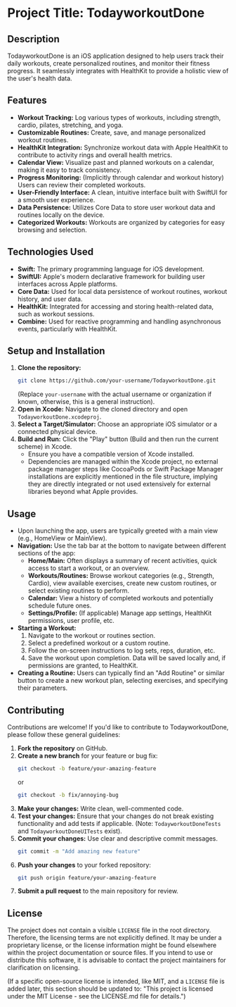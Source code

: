 # Project Title: TodayworkoutDone

## Description
TodayworkoutDone is an iOS application designed to help users track their daily workouts, create personalized routines, and monitor their fitness progress. It seamlessly integrates with HealthKit to provide a holistic view of the user's health data.

## Features
- **Workout Tracking:** Log various types of workouts, including strength, cardio, pilates, stretching, and yoga.
- **Customizable Routines:** Create, save, and manage personalized workout routines.
- **HealthKit Integration:** Synchronize workout data with Apple HealthKit to contribute to activity rings and overall health metrics.
- **Calendar View:** Visualize past and planned workouts on a calendar, making it easy to track consistency.
- **Progress Monitoring:** (Implicitly through calendar and workout history) Users can review their completed workouts.
- **User-Friendly Interface:** A clean, intuitive interface built with SwiftUI for a smooth user experience.
- **Data Persistence:** Utilizes Core Data to store user workout data and routines locally on the device.
- **Categorized Workouts:** Workouts are organized by categories for easy browsing and selection.

## Technologies Used
- **Swift:** The primary programming language for iOS development.
- **SwiftUI:** Apple's modern declarative framework for building user interfaces across Apple platforms.
- **Core Data:** Used for local data persistence of workout routines, workout history, and user data.
- **HealthKit:** Integrated for accessing and storing health-related data, such as workout sessions.
- **Combine:** Used for reactive programming and handling asynchronous events, particularly with HealthKit.

## Setup and Installation
1.  **Clone the repository:**
    ```bash
    git clone https://github.com/your-username/TodayworkoutDone.git 
    ```
    (Replace `your-username` with the actual username or organization if known, otherwise, this is a general instruction).
2.  **Open in Xcode:** Navigate to the cloned directory and open `TodayworkoutDone.xcodeproj`.
3.  **Select a Target/Simulator:** Choose an appropriate iOS simulator or a connected physical device.
4.  **Build and Run:** Click the "Play" button (Build and then run the current scheme) in Xcode.
    *   Ensure you have a compatible version of Xcode installed.
    *   Dependencies are managed within the Xcode project, no external package manager steps like CocoaPods or Swift Package Manager installations are explicitly mentioned in the file structure, implying they are directly integrated or not used extensively for external libraries beyond what Apple provides.

## Usage
-   Upon launching the app, users are typically greeted with a main view (e.g., HomeView or MainView).
-   **Navigation:** Use the tab bar at the bottom to navigate between different sections of the app:
    -   **Home/Main:** Often displays a summary of recent activities, quick access to start a workout, or an overview.
    -   **Workouts/Routines:** Browse workout categories (e.g., Strength, Cardio), view available exercises, create new custom routines, or select existing routines to perform.
    -   **Calendar:** View a history of completed workouts and potentially schedule future ones.
    -   **Settings/Profile:** (If applicable) Manage app settings, HealthKit permissions, user profile, etc.
-   **Starting a Workout:**
    1.  Navigate to the workout or routines section.
    2.  Select a predefined workout or a custom routine.
    3.  Follow the on-screen instructions to log sets, reps, duration, etc.
    4.  Save the workout upon completion. Data will be saved locally and, if permissions are granted, to HealthKit.
-   **Creating a Routine:** Users can typically find an "Add Routine" or similar button to create a new workout plan, selecting exercises, and specifying their parameters.

## Contributing
Contributions are welcome! If you'd like to contribute to TodayworkoutDone, please follow these general guidelines:
1.  **Fork the repository** on GitHub.
2.  **Create a new branch** for your feature or bug fix:
    ```bash
    git checkout -b feature/your-amazing-feature
    ```
    or
    ```bash
    git checkout -b fix/annoying-bug
    ```
3.  **Make your changes:** Write clean, well-commented code.
4.  **Test your changes:** Ensure that your changes do not break existing functionality and add tests if applicable. (Note: `TodayworkoutDoneTests` and `TodayworkoutDoneUITests` exist).
5.  **Commit your changes:** Use clear and descriptive commit messages.
    ```bash
    git commit -m "Add amazing new feature"
    ```
6.  **Push your changes** to your forked repository:
    ```bash
    git push origin feature/your-amazing-feature
    ```
7.  **Submit a pull request** to the main repository for review.

## License
The project does not contain a visible `LICENSE` file in the root directory. Therefore, the licensing terms are not explicitly defined. It may be under a proprietary license, or the license information might be found elsewhere within the project documentation or source files. If you intend to use or distribute this software, it is advisable to contact the project maintainers for clarification on licensing.

(If a specific open-source license is intended, like MIT, and a `LICENSE` file is added later, this section should be updated to: "This project is licensed under the MIT License - see the LICENSE.md file for details.")
